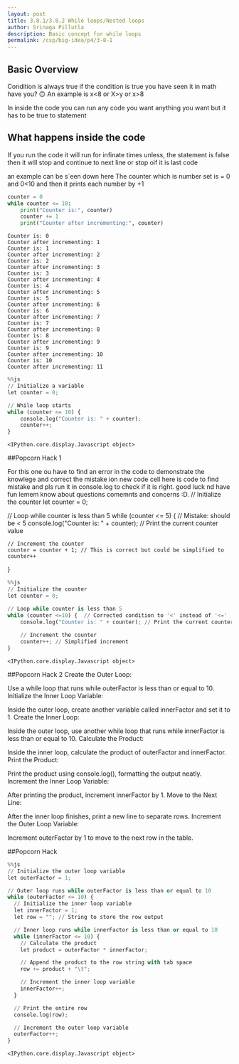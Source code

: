 ```yaml
---
layout: post
title: 3.8.1/3.8.2 While loops/Nested loops
author: Srinaga Pillutla
description: Basic concept for while loops
permalink: /csp/big-idea/p4/3-8-1
---
```


## Basic Overview

Condition is always true if the condition is true you have seen it in math have you? 🙃
An example is x<8 or X>y or x>8

In inside the code you can run any code you want anything you want but it has to be true to statement

## What happens inside the code 
If you run the code it will run for infinate times unless, the statement is false then it will stop and continue to next line or stop oif it is last code 

an example can be s`een down here 
The counter which is number set is = 0 and 0<10
and then it prints each number by +1 





```python
counter = 0
while counter <= 10:
    print("Counter is:", counter)
    counter += 1
    print("Counter after incrementing:", counter)

```

    Counter is: 0
    Counter after incrementing: 1
    Counter is: 1
    Counter after incrementing: 2
    Counter is: 2
    Counter after incrementing: 3
    Counter is: 3
    Counter after incrementing: 4
    Counter is: 4
    Counter after incrementing: 5
    Counter is: 5
    Counter after incrementing: 6
    Counter is: 6
    Counter after incrementing: 7
    Counter is: 7
    Counter after incrementing: 8
    Counter is: 8
    Counter after incrementing: 9
    Counter is: 9
    Counter after incrementing: 10
    Counter is: 10
    Counter after incrementing: 11



```python
%%js
// Initialize a variable
let counter = 0;

// While loop starts
while (counter <= 10) {
    console.log("Counter is: " + counter);
    counter++;
}
```


    <IPython.core.display.Javascript object>


##Popcorn Hack 1

For this one ou have to find an error in the code to demonstrate the knowlege and correct the mistake ion new code cell here is code to find mistake and pls run it in console.log to check if it is right. good luck nd have fun lemem know about questions comemnts and concerns :D. // Initialize the counter
let counter = 0;

// Loop while counter is less than 5
while (counter <= 5) { // Mistake: should be < 5
    console.log("Counter is: " + counter); // Print the current counter value
    
    // Increment the counter
    counter = counter + 1; // This is correct but could be simplified to counter++
}



```python
%%js
// Initialize the counter
let counter = 0;

// Loop while counter is less than 5
while (counter <=10) {  // Corrected condition to '<' instead of '<='
    console.log("Counter is: " + counter); // Print the current counter value
    
    // Increment the counter
    counter++; // Simplified increment
}

```


    <IPython.core.display.Javascript object>


##Popcorn Hack 2  Create the Outer Loop:

Use a while loop that runs while outerFactor is less than or equal to 10.
Initialize the Inner Loop Variable:

Inside the outer loop, create another variable called innerFactor and set it to 1.
Create the Inner Loop:

Inside the outer loop, use another while loop that runs while innerFactor is less than or equal to 10.
Calculate the Product:

Inside the inner loop, calculate the product of outerFactor and innerFactor.
Print the Product:

Print the product using console.log(), formatting the output neatly.
Increment the Inner Loop Variable:

After printing the product, increment innerFactor by 1.
Move to the Next Line:

After the inner loop finishes, print a new line to separate rows.
Increment the Outer Loop Variable:

Increment outerFactor by 1 to move to the next row in the table.

##Popcorn Hack 


```python
%%js 
// Initialize the outer loop variable
let outerFactor = 1;

// Outer loop runs while outerFactor is less than or equal to 10
while (outerFactor <= 10) {
  // Initialize the inner loop variable
  let innerFactor = 1;
  let row = ""; // String to store the row output

  // Inner loop runs while innerFactor is less than or equal to 10
  while (innerFactor <= 10) {
    // Calculate the product
    let product = outerFactor * innerFactor;

    // Append the product to the row string with tab space
    row += product + "\t";

    // Increment the inner loop variable
    innerFactor++;
  }

  // Print the entire row
  console.log(row);

  // Increment the outer loop variable
  outerFactor++;
}

```


    <IPython.core.display.Javascript object>

